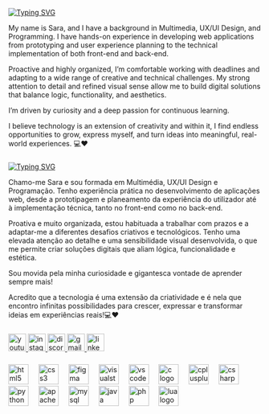 
[![Typing SVG](https://readme-typing-svg.demolab.com?font=Fira+Code&pause=1000&color=F79BCF&width=435&lines=Helloo!+I'm+Sara+%E2%9C%A8%F0%9F%8D%83)](https://git.io/typing-svg)

<p align="left">My name is Sara, and I have a background in Multimedia, UX/UI Design, and Programming. I have hands-on experience in developing web applications from prototyping and user experience planning to the technical implementation of both front-end and back-end.

Proactive and highly organized, I’m comfortable working with deadlines and adapting to a wide range of creative and technical challenges. My strong attention to detail and refined visual sense allow me to build digital solutions that balance logic, functionality, and aesthetics.

I’m driven by curiosity and a deep passion for continuous learning.

I believe technology is an extension of creativity and within it, I find endless opportunities to grow, express myself, and turn ideas into meaningful, real-world experiences. 💻❤️</p>
###
###
[![Typing SVG](https://readme-typing-svg.demolab.com?font=Fira+Code&pause=1000&color=F75BB8&width=435&lines=Oii+!+Eu+sou+a+Sara+%E2%9C%A8%F0%9F%8D%83)](https://git.io/typing-svg)

<p align="left">Chamo-me Sara e sou formada em Multimédia, UX/UI Design e Programação. Tenho experiência prática no desenvolvimento de aplicações web, desde a prototipagem e planeamento da experiência do utilizador até à implementação técnica, tanto no front-end como no back-end.

Proativa e muito organizada, estou habituada a trabalhar com prazos e a adaptar-me a diferentes desafios criativos e tecnológicos. Tenho uma elevada atenção ao detalhe e uma sensibilidade visual desenvolvida, o que me permite criar soluções digitais que aliam lógica, funcionalidade e estética.

Sou movida pela minha curiosidade e gigantesca vontade de aprender sempre mais!

Acredito que a tecnologia é uma extensão da criatividade e é nela que encontro infinitas possibilidades para crescer, expressar e transformar ideias em experiências reais!💻♥️</p>

###

<div align="left">
  <a href="https://www.youtube.com/@saralunee" target="_blank">
    <img src="https://img.shields.io/static/v1?message=Youtube&logo=youtube&label=&color=FF0000&logoColor=white&labelColor=&style=for-the-badge" height="35" alt="youtube logo"  />
  </a>
  <a href="https://www.instagram.com/saracoding/" target="_blank">
    <img src="https://img.shields.io/static/v1?message=Instagram&logo=instagram&label=&color=E4405F&logoColor=white&labelColor=&style=for-the-badge" height="35" alt="instagram logo"  />
  </a>
  <a href="@saracoding" target="_blank">
    <img src="https://img.shields.io/static/v1?message=Discord&logo=discord&label=&color=7289DA&logoColor=white&labelColor=&style=for-the-badge" height="35" alt="discord logo"  />
  </a>
  <a href="saaracoding@gmail.com" target="_blank">
    <img src="https://img.shields.io/static/v1?message=Gmail&logo=gmail&label=&color=D14836&logoColor=white&labelColor=&style=for-the-badge" height="35" alt="gmail logo"  />
  </a>
  <a href="https://www.linkedin.com/in/saraluisam/" target="_blank">
    <img src="https://img.shields.io/static/v1?message=LinkedIn&logo=linkedin&label=&color=0077B5&logoColor=white&labelColor=&style=for-the-badge" height="35" alt="linkedin logo"  />
  </a>
</div>

###

<div align="left">
  <img src="https://cdn.jsdelivr.net/gh/devicons/devicon/icons/html5/html5-original.svg" height="40" alt="html5 logo"  />
  <img width="12" />
  <img src="https://cdn.jsdelivr.net/gh/devicons/devicon/icons/css3/css3-original.svg" height="40" alt="css3 logo"  />
  <img width="12" />
  <img src="https://cdn.jsdelivr.net/gh/devicons/devicon/icons/figma/figma-original.svg" height="40" alt="figma logo"  />
  <img width="12" />
  <img src="https://cdn.jsdelivr.net/gh/devicons/devicon/icons/visualstudio/visualstudio-plain.svg" height="40" alt="visualstudio logo"  />
  <img width="12" />
  <img src="https://cdn.jsdelivr.net/gh/devicons/devicon/icons/vscode/vscode-original.svg" height="40" alt="vscode logo"  />
  <img width="12" />
  <img src="https://cdn.jsdelivr.net/gh/devicons/devicon/icons/c/c-original.svg" height="40" alt="c logo"  />
  <img width="12" />
  <img src="https://cdn.jsdelivr.net/gh/devicons/devicon/icons/cplusplus/cplusplus-original.svg" height="40" alt="cplusplus logo"  />
  <img width="12" />
  <img src="https://cdn.jsdelivr.net/gh/devicons/devicon/icons/csharp/csharp-original.svg" height="40" alt="csharp logo"  />
  <img width="12" />
  <img src="https://cdn.jsdelivr.net/gh/devicons/devicon/icons/python/python-original.svg" height="40" alt="python logo"  />
  <img width="12" />
  <img src="https://cdn.jsdelivr.net/gh/devicons/devicon/icons/apache/apache-original.svg" height="40" alt="apache logo"  />
  <img width="12" />
  <img src="https://cdn.jsdelivr.net/gh/devicons/devicon/icons/mysql/mysql-original.svg" height="40" alt="mysql logo"  />
  <img width="12" />
  <img src="https://cdn.jsdelivr.net/gh/devicons/devicon/icons/java/java-original.svg" height="40" alt="java logo"  />
  <img width="12" />
  <img src="https://cdn.jsdelivr.net/gh/devicons/devicon/icons/php/php-original.svg" height="40" alt="php logo"  />
  <img width="12" />
  <img src="https://cdn.jsdelivr.net/gh/devicons/devicon/icons/lua/lua-original.svg" height="40" alt="lua logo"  />
</div>

###
